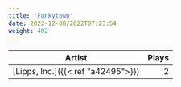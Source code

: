 ```yaml
---
title: "Funkytown"
date: 2022-12-08/2022T07:23:54
weight: 402
---
```




 Artist | Plays 
----- | -----:
[Lipps, Inc.]({{< ref "a42495">}}) | 2
